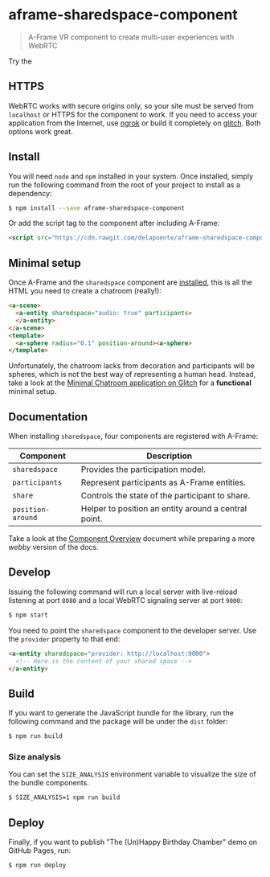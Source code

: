 # aframe-sharedspace-component
> A-Frame VR component to create multi-user experiences with WebRTC

Try the

## HTTPS
WebRTC works with secure origins only, so your site must be served from `localhost` or HTTPS for the component to work. If you need to access your application from the Internet, use [ngrok](https://ngrok.com/) or build it completely on [glitch](https://glitch.com/). Both options work great.

## Install
You will need `node` and `npm` installed in your system. Once installed, simply run the following command from the root of your project to install as a dependency:

```bash
$ npm install --save aframe-sharedspace-component
```

Or add the script tag to the component after including A-Frame:

```html
<script src="https://cdn.rawgit.com/delapuente/aframe-sharedspace-component/master/dist/aframe-sharedspace-component.js"></script>
```

## Minimal setup

Once A-Frame and the `sharedspace` component are [installed](#install), this is all the HTML you need to create a chatroom (really!):

```html
<a-scene>
  <a-entity sharedspace="audio: true" participants>
  </a-entity>
</a-scene>
<template>
  <a-sphere radius="0.1" position-around><a-sphere>
</template>
```

Unfortunately, the chatroom lacks from decoration and participants will be spheres, which is not the best way of representing a human head. Instead, take a look at the [Minimal Chatroom application on Glitch](glitch.com/edit/#!/minimal-chatroom) for a **functional** minimal setup.

## Documentation

When installing `sharedspace`, four components are registered with A-Frame:

| Component         | Description                                          |
|-------------------|------------------------------------------------------|
| `sharedspace`     | Provides the participation model.                    |
| `participants`    | Represent participants as A-Frame entities.          |
| `share`           | Controls the state of the participant to share.      |
| `position-around` | Helper to position an entity around a central point. |

Take a look at the [Component Overview](https://github.com/delapuente/aframe-sharedspace-component/tree/master/dist#component-overview) document while preparing a more _webby_ version of the docs.

## Develop
Issuing the following command will run a local server with live-reload listening at port `8080` and a local WebRTC signaling server at port `9000`:

```bash
$ npm start
```

You need to point the `sharedspace` component to the developer server. Use the `provider` property to that end:

```html
<a-entity sharedspace="provider: http://localhost:9000">
  <!-- Here is the content of your shared space -->
</a-entity>
```

## Build
If you want to generate the JavaScript bundle for the library, run the following command and the package will be under the `dist` folder:

```bash
$ npm run build
```

### Size analysis
You can set the `SIZE_ANALYSIS` environment variable to visualize the size of the bundle components.

```bash
$ SIZE_ANALYSIS=1 npm run build
```

## Deploy
Finally, if you want to publish "The (Un)Happy Birthday Chamber" demo on GitHub Pages, run:

```bash
$ npm run deploy
```
